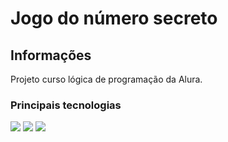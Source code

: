 <h1>Jogo do número secreto</h1>
<h2>Informações</h2>
<p> Projeto curso lógica de programação da Alura.</p>
<h3>Principais tecnologias
</h3>
<div> 
  <img src= "https://www.alura.com.br/artigos/assets/html-css-js/imagem-1.png">
  <img src="https://www.alura.com.br/artigos/assets/html-css-js/imagem-2.png">
  <img src="https://www.alura.com.br/artigos/assets/html-css-js/imagem-3.png">
</div>

 
